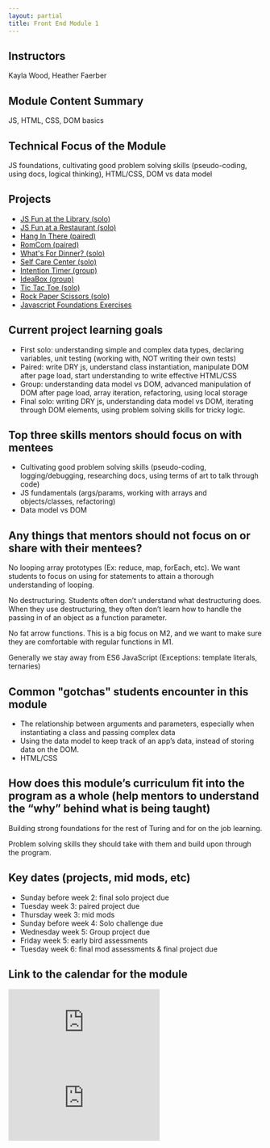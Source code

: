 ```yaml
---
layout: partial
title: Front End Module 1
---
```


## Instructors

Kayla Wood, Heather Faerber

## Module Content Summary

JS, HTML, CSS, DOM basics

## Technical Focus of the Module

JS foundations, cultivating good problem solving skills (pseudo-coding, using docs, logical thinking), HTML/CSS, DOM vs data model

## Projects

<ul class="projects">
    <!-- <li class="project"><a href="https://frontend.turing.edu/projects/module-1/dog-party-2.0.html">Dog Party 2.0</a></li> -->
    <!-- <li class="project"><a href="https://frontend.turing.edu/projects/module-1/balancing-act-solo/index.html">Balancing Act</a></li> -->
    <li class="project"><a href="https://frontend.turing.edu/projects/module-1/library.html">JS Fun at the Library (solo)</a></li>
    <li class="project"><a href="https://frontend.turing.edu/projects/module-1/restaurant.html">JS Fun at a Restaurant (solo)</a></li>
    <li class="project"><a href="https://frontend.turing.edu/projects/module-1/hang-in-there.html">Hang In There (paired)</a></li>
    <li class="project"><a href="https://frontend.turing.edu/projects/module-1/romcom-pair.html">RomCom (paired)</a></li>
    <li class="project"><a href="https://frontend.turing.edu/projects/module-1/dinner.html">What's For Dinner? (solo)</a></li>
    <li class="project"><a href="https://frontend.turing.edu/projects/module-1/self-care-center.html">Self Care Center (solo)</a></li>
    <!-- <li class="project"><a href="https://frontend.turing.edu/projects/module-1/number-guesser-pair.html">Number Guesser (paired)</a></li> -->
    <!-- <li class="project"><a href="https://frontend.turing.edu/projects/module-1/intention-timer-pair.html">Intention Timer (paired)</a></li> -->
    <li class="project"><a href="https://frontend.turing.edu/projects/module-1/intention-timer-group.html">Intention Timer (group)</a></li>
    <!-- <li class="project"><a href="https://frontend.turing.edu/projects/module-1/build-a-bear-group.html">Build A Bear (group)</a></li> -->
    <!-- <li class="project"><a href="https://frontend.turing.edu/projects/module-1/check-yo-self-group.html">Check Yo'Self (group)</a></li> -->
    <li class="project"><a href="https://frontend.turing.edu/projects/module-1/ideabox-group.html">IdeaBox (group)</a></li>
    <!-- <li class="project"><a href="https://frontend.turing.edu/projects/module-1/which-beyonce-group.html">Which Beyoncé (group)</a></li> -->
    <!-- <li class="project"><a href="https://frontend.turing.edu/projects/module-1/check-yo-self-solo.html">Check Yo'Self (solo)</a></li> -->
    <!-- <li class="project"><a href="https://frontend.turing.edu/projects/module-1/which-beyonce-solo.html">Which Beyoncé? (solo)</a></li> -->
    <li class="project"><a href="https://frontend.turing.edu/projects/module-1/tic-tac-toe-solo.html">Tic Tac Toe (solo)</a></li>
    <li class="project"><a href="https://frontend.turing.edu/projects/module-1/rock-paper-scissors-solo.html">Rock Paper Scissors (solo)</a></li>
    <!-- <li class="project"><a href="https://frontend.turing.edu/projects/module-1/slapjack.html">SlapJack (solo)</a></li> -->
    <!-- <li class="project"><a href="https://github.com/turingschool-examples/html-warmup-challenges">HTML Warmup Challenges</a></li> -->
    <!-- <li class="project"><a href="https://github.com/turingschool-examples/css-layout-challenges">CSS Layout Challenges for Warmups</a></li> -->
    <li class="project"><a href="https://github.com/turingschool-examples/javascript-foundations">Javascript Foundations Exercises</a></li>
    <!-- <li class="project"><a href="https://github.com/turingschool/frontend-lightning-talks">Lightning Talks</a></li> -->
    <!-- <li class="project"><a href="https://frontend.turing.edu/projects/module-1/group-dynamics-reflection.html">Pair/Group Reflection</a></li> -->
    <!-- <li class="project"><a href="https://frontend.turing.edu/projects/module-1/m1-static-comp.html">Static Comp</a></li> -->
    <!-- <li class="project"><a href="https://frontend.turing.edu/projects/module-1/m1-static-comp-2.html">Static Comp 2</a></li> -->
  </ul>

## Current project learning goals

* First solo: understanding simple and complex data types, declaring variables, unit testing (working with, NOT writing their own tests)
* Paired: write DRY js, understand class instantiation, manipulate DOM after page load, start understanding to write effective HTML/CSS
* Group: understanding data model vs DOM, advanced manipulation of DOM after page load, array iteration, refactoring, using local storage
* Final solo: writing DRY js, understanding data model vs DOM, iterating through DOM elements, using problem solving skills for tricky logic.


## Top three skills mentors should focus on with mentees

* Cultivating good problem solving skills (pseudo-coding, logging/debugging, researching docs, using terms of art to talk through code)
* JS fundamentals (args/params, working with arrays and objects/classes, refactoring)
* Data model vs DOM

## Any things that mentors should __not__ focus on or share with their mentees?

No looping array prototypes (Ex: reduce, map, forEach, etc). We want students to focus on using for statements to attain a thorough understanding of looping.

No destructuring. Students often don’t understand what destructuring does. When they use destructuring, they often don’t learn how to handle the passing in of an object as a function parameter.

No fat arrow functions. This is a big focus on M2, and we want to make sure they are comfortable with regular functions in M1.

Generally we stay away from ES6 JavaScript (Exceptions: template literals, ternaries)

## Common "gotchas" students encounter in this module

* The relationship between arguments and parameters, especially when instantiating a class and passing complex data
* Using the data model to keep track of an app’s data, instead of storing data on the DOM.
* HTML/CSS

## How does this module’s curriculum fit into the program as a whole __(help mentors to understand the “why” behind what is being taught)__

Building strong foundations for the rest of Turing and for on the job learning.

Problem solving skills they should take with them and build upon through the program.

## Key dates (projects, mid mods, etc)

* Sunday before week 2: final solo project due
* Tuesday week 3: paired project due
* Thursday week 3: mid mods
* Sunday before week 4: Solo challenge due
* Wednesday week 5: Group project due
* Friday week 5: early bird assessments
* Tuesday week 6: final mod assessments & final project due

## Link to the calendar for the module

<section class="module-content" data-module="1">
  <div class="responsive-iframe-container">
    <div class='tablet'>
      <iframe src="https://calendar.google.com/calendar/embed?showTitle=0&amp;showPrint=0&amp;showCalendars=0&amp;mode=AGENDA&amp;height=400&amp;wkst=1&amp;bgcolor=%23FFFFFF&amp;src=casimircreative.com_m6bndqol81h6jdlnpo0a6raot0%40group.calendar.google.com&amp;color=%2342104A&amp;ctz=America%2FDenver"
        style="border-width:0" frameborder="0" scrolling="no"></iframe>
    </div>
    <div class='desktop'>
      <iframe src="https://calendar.google.com/calendar/embed?showTitle=0&amp;showNav=1&amp;showDate=0&amp;showPrint=0&amp;showTabs=0&amp;showCalendars=0&amp;showTz=0&amp;mode=WEEK&amp;height=400&amp;wkst=1&amp;bgcolor=%23FFFFFF&amp;src=casimircreative.com_m6bndqol81h6jdlnpo0a6raot0%40group.calendar.google.com&amp;color=%232952A3&amp;ctz=America%2FDenver"
        style="border-width:0" frameborder="0" scrolling="no"></iframe>
    </div>
  </div>
</section>
